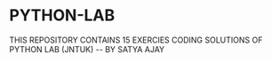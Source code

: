 # PYTHON-LAB
THIS REPOSITORY CONTAINS 15 EXERCIES CODING SOLUTIONS OF PYTHON LAB (JNTUK) --  BY SATYA AJAY
